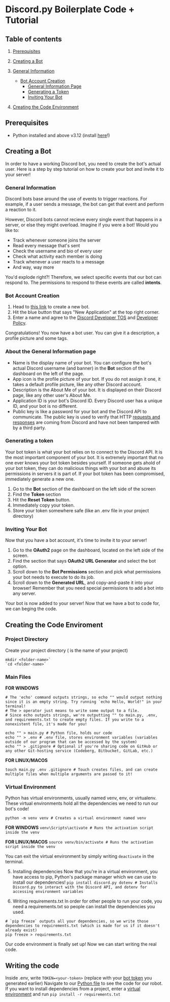 # Discord.py Boilerplate Code + Tutorial
## Table of contents
1. [Prerequisites](#prerequisites)
2. [Creating a Bot](#creating-a-bot)
3. [General Information](#general-information)
    - [Bot Account Creation](#bot-account-creation)
        - [General Information Page](#about-the-general-information-page)
        - [Generating a Token](#generating-a-token)
        - [Inviting Your Bot](#inviting-your-bot)

4. [Creating the Code Environment](#creating-the-code-enviroment)


## Prerequisites
- Python installed and above v3.12 (install [here](https://www.python.org/downloads/)!)

## Creating a Bot
In order to have a working Discord bot, you need to create the bot's actual user. Here is a step by step tutorial on how to create your bot and invite it to your server!

### General Information
Discord bots base around the use of events to trigger reactions.
For example, if a user sends a message, the bot can get that event and perform a reaction to it.

However, Discord bots cannot recieve every single event that happens in a server, or else they might overload.
Imagine if you were a bot! Would you like to:
- Track whenever someone joins the server
- Read every message that's sent
- Check the username and bio of every user
- Check what activity each member is doing
- Track whenever a user reacts to a message
- And way, way more

You'd explode right?! Therefore, we select specific events that our bot can respond to. The permissions to respond to these events are called **intents**.

### Bot Account Creation
1. Head to [this link](https://discord.com/developers/applications) to create a new bot.
2. Hit the blue button that says "New Application" at the top right corner.
3. Enter a name and agree to the [Discord Developer TOS](https://support-dev.discord.com/hc/en-us/articles/8562894815383-Discord-Developer-Terms-of-Service) and [Developer Policy](https://support-dev.discord.com/hc/en-us/articles/8563934450327-Discord-Developer-Policy).

Congratulations! You now have a bot user. You can give it a description, a profile picture and some tags.

### About the General Information page
- Name is the display name of your bot. You can configure the bot's actual Discord username (and banner) in the **Bot** section of the dashboard on the left of the page.
- App icon is the profile picture of your bot. If you do not assign it one, it takes a default profile picture, like any other Discord account.
- Description is the About Me of your bot. It is displayed on their Discord page, like any other user's About Me.
- Application ID is your bot's Discord ID. Every Discord user has a unique ID, and your bot is no different.
- Public key is like a password for your bot and the Discord API to communicate. The public key is used to verify that HTTP [requests and responses](https://en.wikipedia.org/wiki/Request%E2%80%93response) are coming from Discord and have not been tampered with by a third party.

### Generating a token
Your bot token is what your bot relies on to connect to the Discord API. It is the most important component of your bot.
It is extremely important that no one ever knows your bot token besides yourself. If someone gets ahold of your bot token, they can do malicious things with your bot and abuse its permissions in servers it is part of. If your bot token has been compromised, immediately generate a new one.

1. Go to the **Bot** section of the dashboard on the left side of the screen
2. Find the **Token** section
3. Hit the **Reset Token** button.
4. Immediately copy your token. 
5. Store your token somewhere safe (like an .env file in your project directory)

### Inviting Your Bot
Now that you have a bot account, it's time to invite it to your server!

1. Go to the **OAuth2** page on the dashboard, located on the left side of the screen.
2. Find the section that says **OAuth2 URL Generator** and select the bot option.
3. Scroll down to the **Bot Permissions** section and pick what permissions your bot needs to execute to do its job.
4. Scroll down to the **Generated URL**, and copy-and-paste it into your browser! Remember that you need special permissions to add a bot into any server.

Your bot is now added to your server! Now that we have a bot to code for, we can beging the code.

## Creating the Code Enviroment
### Project Directory

Create your project directory (<folder-name> is the name of your project)
```
mkdir <folder-name>`
`cd <folder-name>`
```
### Main Files
**FOR WINDOWS** 
```
# The 'echo' command outputs strings, so echo "" would output nothing since it is an empty string. Try running `echo Hello, World!" in your terminal!
# The > operator just means to write some output to a file.
# Since echo outputs strings, we're outputting "" to main.py, .env, and requirements.txt to create empty files. If you write to a nonexistent file, it's made for you!

echo "" > main.py # Python file, holds our code
echo "" > .env # .env file, stores environment variables (variables outside of our program that can be accessed by the system)
echo "" > .gitignore # Optional if you're sharing code on GitHub or any other Git-hosting service (Codeberg, Bitbucket, GitLab, etc.)
```

**FOR LINUX/MACOS**
```
touch main.py .env .gitignore # Touch creates files, and can create multiple files when multiple arguments are passed to it!
```
### Virtual Environment
Python has virtual environments, usually named venv, env, or virtualenv. These virtual environments hold all the dependencies we need to run our bot's code!

`python -m venv venv # Creates a virtual environment named venv`

**FOR WINDOWS**
`venv\Scripts\activate # Runs the activation script inside the venv`

**FOR LINUX/MACOS**
`source venv/bin/activate # Runs the activation script inside the venv`

You can exit the virtual environment by simply writing `deactivate` in the terminal.

5. Installing dependencies
Now that you're in a virtual environment, you have access to pip, Python's package manager which we can use to install our dependencies!
`pip install discord.py dotenv # Installs Discord.py to interact with the Discord API, and dotenv for accessing environment variables`

6. Writing requirements.txt
In order for other people to run your code, you need a requirements.txt so people can install the dependencies you used.
```
# `pip freeze` outputs all your dependencies, so we write those dependencies to requirements.txt (which is made for us if it doesn't already exist)
pip freeze > requirements.txt
```

Our code environment is finally set up! Now we can start writing the real code.

## Writing the code
Inside .env, write `TOKEN=<your-token>` (replace <your-token> with your [bot token](#generating-a-token) you generated earlier)
Navigate to our [Python file](main.py) to see the code for our robot.
If you want to install dependencies from a project, enter a [virtual environment](#virtual-environment) and run `pip install -r requirements.txt`